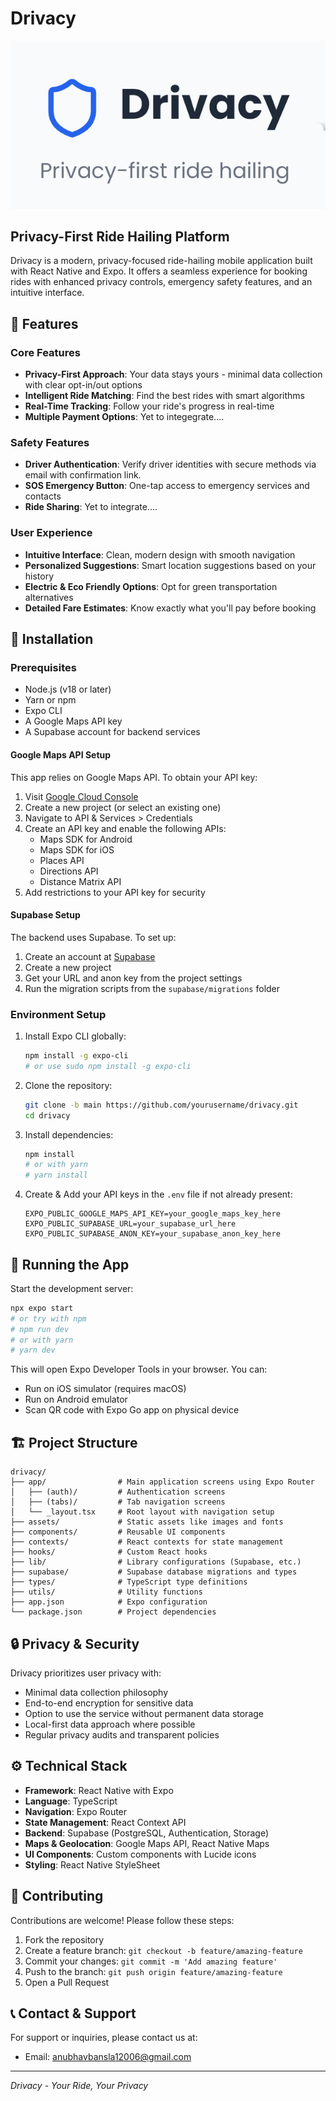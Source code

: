 # Drivacy

![Drivacy Logo](assets/images/app-logo.png)

## Privacy-First Ride Hailing Platform

Drivacy is a modern, privacy-focused ride-hailing mobile application built with React Native and Expo. It offers a seamless experience for booking rides with enhanced privacy controls, emergency safety features, and an intuitive interface.

## 📱 Features

### Core Features
- **Privacy-First Approach**: Your data stays yours - minimal data collection with clear opt-in/out options
- **Intelligent Ride Matching**: Find the best rides with smart algorithms 
- **Real-Time Tracking**: Follow your ride's progress in real-time
- **Multiple Payment Options**: Yet to integegrate....

### Safety Features
- **Driver Authentication**: Verify driver identities with secure methods via email with confirmation link.
- **SOS Emergency Button**: One-tap access to emergency services and contacts
- **Ride Sharing**: Yet to integrate....

### User Experience
- **Intuitive Interface**: Clean, modern design with smooth navigation
- **Personalized Suggestions**: Smart location suggestions based on your history
- **Electric & Eco Friendly Options**: Opt for green transportation alternatives
- **Detailed Fare Estimates**: Know exactly what you'll pay before booking

## 📲 Installation

### Prerequisites
- Node.js (v18 or later)
- Yarn or npm
- Expo CLI
- A Google Maps API key
- A Supabase account for backend services

#### Google Maps API Setup
This app relies on Google Maps API. To obtain your API key:

1. Visit [Google Cloud Console](https://console.cloud.google.com/)
2. Create a new project (or select an existing one)
3. Navigate to API & Services > Credentials
4. Create an API key and enable the following APIs:
   - Maps SDK for Android
   - Maps SDK for iOS
   - Places API
   - Directions API
   - Distance Matrix API
5. Add restrictions to your API key for security

#### Supabase Setup
The backend uses Supabase. To set up:

1. Create an account at [Supabase](https://supabase.com/)
2. Create a new project
3. Get your URL and anon key from the project settings
4. Run the migration scripts from the `supabase/migrations` folder

### Environment Setup
1. Install Expo CLI globally:
   ```bash
   npm install -g expo-cli
   # or use sudo npm install -g expo-cli
   ```

2. Clone the repository:
   ```bash
   git clone -b main https://github.com/yourusername/drivacy.git
   cd drivacy
   ```

3. Install dependencies:
   ```bash
   npm install
   # or with yarn
   # yarn install
   ```
4. Create & Add your API keys in the `.env` file if not already present:
   ```
   EXPO_PUBLIC_GOOGLE_MAPS_API_KEY=your_google_maps_key_here
   EXPO_PUBLIC_SUPABASE_URL=your_supabase_url_here
   EXPO_PUBLIC_SUPABASE_ANON_KEY=your_supabase_anon_key_here
   ```

## 🚀 Running the App

Start the development server:
```bash
npx expo start
# or try with npm
# npm run dev
# or with yarn
# yarn dev
```

This will open Expo Developer Tools in your browser. You can:
- Run on iOS simulator (requires macOS)
- Run on Android emulator
- Scan QR code with Expo Go app on physical device

## 🏗️ Project Structure

```
drivacy/
├── app/                # Main application screens using Expo Router
│   ├── (auth)/         # Authentication screens
│   ├── (tabs)/         # Tab navigation screens
│   └── _layout.tsx     # Root layout with navigation setup
├── assets/             # Static assets like images and fonts
├── components/         # Reusable UI components
├── contexts/           # React contexts for state management
├── hooks/              # Custom React hooks
├── lib/                # Library configurations (Supabase, etc.)
├── supabase/           # Supabase database migrations and types
├── types/              # TypeScript type definitions
├── utils/              # Utility functions
├── app.json            # Expo configuration
└── package.json        # Project dependencies
```

## 🔒 Privacy & Security

Drivacy prioritizes user privacy with:

- Minimal data collection philosophy
- End-to-end encryption for sensitive data
- Option to use the service without permanent data storage
- Local-first data approach where possible
- Regular privacy audits and transparent policies

## ⚙️ Technical Stack

- **Framework**: React Native with Expo
- **Language**: TypeScript
- **Navigation**: Expo Router
- **State Management**: React Context API
- **Backend**: Supabase (PostgreSQL, Authentication, Storage)
- **Maps & Geolocation**: Google Maps API, React Native Maps
- **UI Components**: Custom components with Lucide icons
- **Styling**: React Native StyleSheet

## 🤝 Contributing

Contributions are welcome! Please follow these steps:

1. Fork the repository
2. Create a feature branch: `git checkout -b feature/amazing-feature`
3. Commit your changes: `git commit -m 'Add amazing feature'`
4. Push to the branch: `git push origin feature/amazing-feature`
5. Open a Pull Request

## 📞 Contact & Support

For support or inquiries, please contact us at:
- Email: anubhavbansla12006@gmail.com

---

*Drivacy - Your Ride, Your Privacy*
